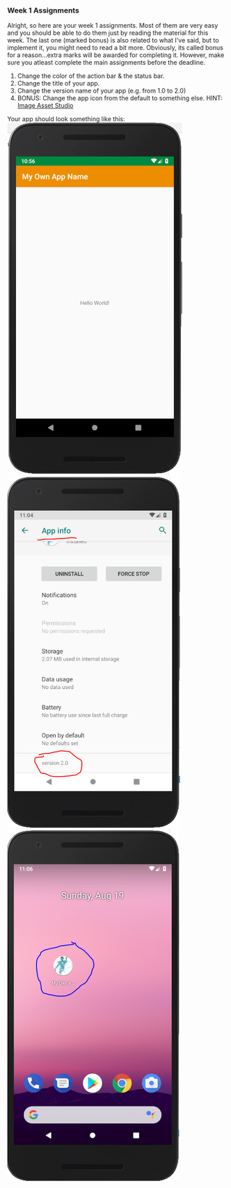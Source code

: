 ### Week 1 Assignments 
Alright, so here are your week 1 assignments. Most of them are very easy and you should be able to do them just by reading the material for this week. The last one (marked bonus) is also related to what I've said, but to implement it, you might need to read a bit more. Obviously, its called bonus for a reason...extra marks will be awarded for completing it. However, make sure you atleast complete the main assignments before the deadline.

1. Change the color of the action bar & the status bar.
2. Change the title of your app.
3. Change the version name of your app (e.g. from 1.0 to 2.0)
4. BONUS: Change the app icon from the default to something else. HINT: [Image Asset Studio](https://developer.android.com/studio/write/image-asset-studio#about)

Your app should look something like this:
![asn1](assets/asgn1.PNG)
![asn2](assets/asgn2.PNG)
![asn3](assets/asgn3.PNG)
